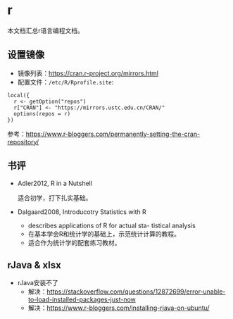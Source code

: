 # r

本文档汇总r语言编程文档。

## 设置镜像

- 镜像列表：https://cran.r-project.org/mirrors.html
- 配置文件：`/etc/R/Rprofile.site`:

```
local({
  r <- getOption("repos")
  r["CRAN"] <- "https://mirrors.ustc.edu.cn/CRAN/"
  options(repos = r)
})
```
参考：https://www.r-bloggers.com/permanently-setting-the-cran-repository/

## 书评

- Adler2012, R in a Nutshell

  适合初学，打下扎实基础。

- Dalgaard2008, Introducotry Statistics with R

  + describes applications of R for actual sta- tistical analysis
  + 在基本学会R和统计学的基础上，示范统计计算的教程。
  + 适合作为统计学的配套练习教材。

## rJava & xlsx
  + rJava安装不了
    - 解决：https://stackoverflow.com/questions/12872699/error-unable-to-load-installed-packages-just-now
    - 解决：https://www.r-bloggers.com/installing-rjava-on-ubuntu/



